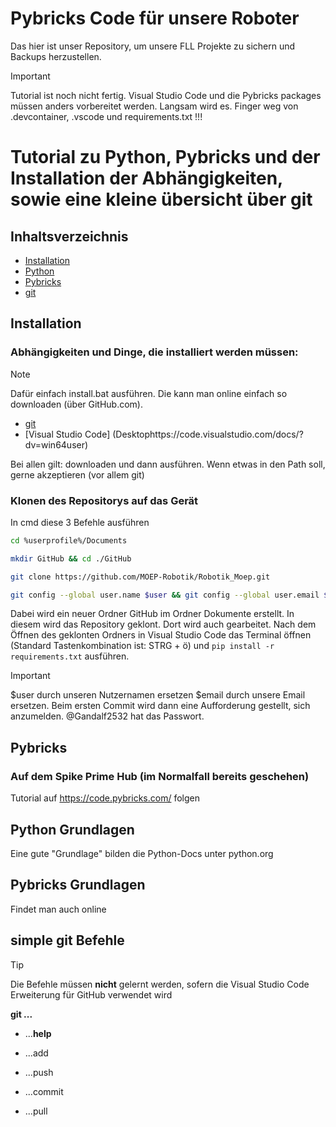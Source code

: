 # Pybricks Code für unsere Roboter

Das hier ist unser Repository, um unsere FLL Projekte zu sichern und Backups herzustellen.

> [!IMPORTANT]
> Tutorial ist noch nicht fertig. Visual Studio Code und die Pybricks packages müssen anders vorbereitet werden. Langsam wird es.
> Finger weg von .devcontainer, .vscode und requirements.txt !!!

# Tutorial zu Python, Pybricks und der Installation der Abhängigkeiten, sowie eine kleine übersicht über git

## Inhaltsverzeichnis
- [Installation](#installation)
- [Python](#python-grundlagen)
- [Pybricks](#pybricks-grundlagen)
- [git](#simple-git-Befehle)

## Installation

### Abhängigkeiten und Dinge, die installiert werden müssen:
> [!NOTE]
> Dafür einfach install.bat ausführen. Die kann man online einfach so downloaden (über GitHub.com).

- [git](https://git-scm.com/install)
- [Visual Studio Code] (Desktophttps://code.visualstudio.com/docs/?dv=win64user)

Bei allen gilt: downloaden und dann ausführen. Wenn etwas in den Path soll, gerne akzeptieren (vor allem git)

### Klonen des Repositorys auf das Gerät
In cmd diese 3 Befehle ausführen
```bash
cd %userprofile%/Documents

mkdir GitHub && cd ./GitHub

git clone https://github.com/MOEP-Robotik/Robotik_Moep.git

git config --global user.name $user && git config --global user.email $email
```
Dabei wird ein neuer Ordner GitHub im Ordner Dokumente erstellt. In diesem wird das Repository geklont. Dort wird auch gearbeitet. Nach dem Öffnen des geklonten Ordners in Visual Studio Code das Terminal öffnen (Standard Tastenkombination ist: STRG + ö) und `pip install -r requirements.txt` ausführen.
> [!IMPORTANT]
> $user durch unseren Nutzernamen ersetzen
> $email durch unsere Email ersetzen. Beim ersten Commit wird dann eine Aufforderung gestellt, sich anzumelden. @Gandalf2532 hat das Passwort. 
 

## Pybricks
### Auf dem Spike Prime Hub (im Normalfall bereits geschehen)
Tutorial auf https://code.pybricks.com/ folgen
## Python Grundlagen
Eine gute "Grundlage" bilden die Python-Docs unter python.org

## Pybricks Grundlagen
Findet man auch online

## simple git Befehle
> [!TIP]
> Die Befehle müssen **nicht** gelernt werden, sofern die Visual Studio Code Erweiterung für GitHub verwendet wird

**git ...**
- ...**help**
- ...add
- ...push
- ...commit

- ...pull






